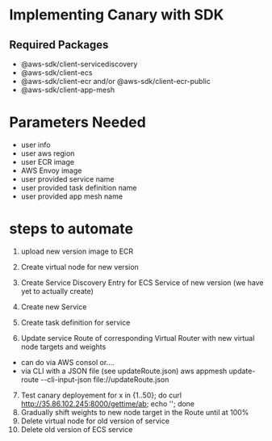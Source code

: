 # Implementing Canary with SDK

## Required Packages ##
- @aws-sdk/client-servicediscovery
- @aws-sdk/client-ecs
- @aws-sdk/client-ecr and/or @aws-sdk/client-ecr-public
- @aws-sdk/client-app-mesh

# Parameters Needed
- user info
- user aws region
- user ECR image
- AWS Envoy image
- user provided service name
- user provided task definition name
- user provided app mesh name


# steps to automate
1. upload new version image to ECR
2. Create virtual node for new version



3. Create Service Discovery Entry for ECS Service of new version (we have yet to actually create)
4. Create new Service
5. Create task definition for service
6. Update service Route of corresponding Virtual Router with new virtual node targets and weights
  - can do via AWS consol or....
  - via CLI with a JSON file (see updateRoute.json)
    aws appmesh update-route --cli-input-json file://updateRoute.json
7. Test canary deployement 
    for x in {1..50}; do curl http://35.86.102.245:8000/gettime/ab; echo ''; done
8. Gradually shift weights to new node target in the Route until at 100%
9. Delete virtual node for old version of service
10. Delete old version of ECS service
